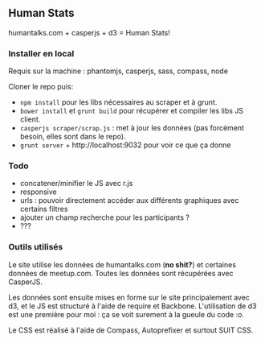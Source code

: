 ## Human Stats

humantalks.com + casperjs + d3 = Human Stats!


### Installer en local

Requis sur la machine : phantomjs, casperjs, sass, compass, node

Cloner le repo puis:

* `npm install` pour les libs nécessaires au scraper et à grunt.
* `bower install` et `grunt build` pour récupérer et compiler les libs JS client.
* `casperjs scraper/scrap.js` : met à jour les données (pas forcément besoin, elles sont dans le repo).
* `grunt server` + http://localhost:9032 pour voir ce que ça donne


### Todo

* concatener/minifier le JS avec r.js
* responsive
* urls : pouvoir directement accéder aux différents graphiques avec certains filtres
* ajouter un champ recherche pour les participants ?
* ???

### Outils utilisés

Le site utilise les données de humantalks.com (**no shit?**) et certaines données de meetup.com. Toutes les données sont récupérées avec CasperJS.

Les données sont ensuite mises en forme sur le site principalement avec d3, et le JS est structuré à l'aide de require et Backbone. L'utilisation de d3 est une première pour moi : ça se voit surement à la gueule du code :o.

Le CSS est réalisé à l'aide de Compass, Autoprefixer et surtout SUIT CSS.